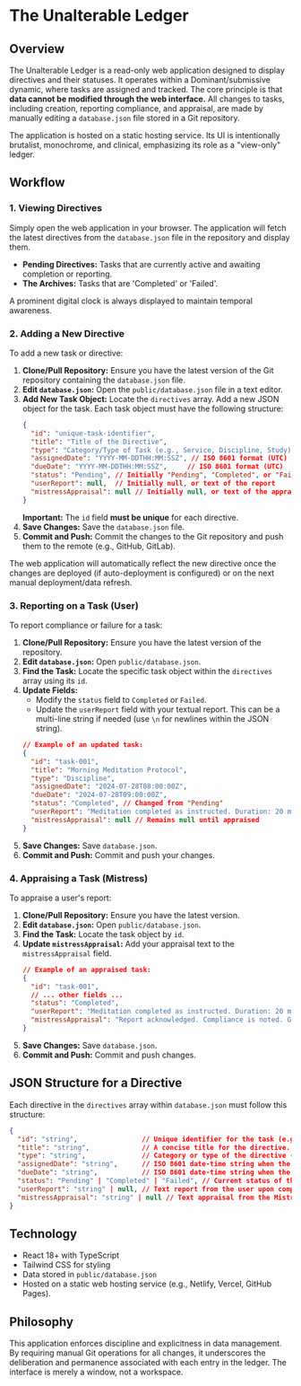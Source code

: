 
# The Unalterable Ledger

## Overview

The Unalterable Ledger is a read-only web application designed to display directives and their statuses. It operates within a Dominant/submissive dynamic, where tasks are assigned and tracked. The core principle is that **data cannot be modified through the web interface.** All changes to tasks, including creation, reporting compliance, and appraisal, are made by manually editing a `database.json` file stored in a Git repository.

The application is hosted on a static hosting service. Its UI is intentionally brutalist, monochrome, and clinical, emphasizing its role as a "view-only" ledger.

## Workflow

### 1. Viewing Directives

Simply open the web application in your browser. The application will fetch the latest directives from the `database.json` file in the repository and display them.
- **Pending Directives:** Tasks that are currently active and awaiting completion or reporting.
- **The Archives:** Tasks that are 'Completed' or 'Failed'.

A prominent digital clock is always displayed to maintain temporal awareness.

### 2. Adding a New Directive

To add a new task or directive:

1.  **Clone/Pull Repository:** Ensure you have the latest version of the Git repository containing the `database.json` file.
2.  **Edit `database.json`:** Open the `public/database.json` file in a text editor.
3.  **Add New Task Object:** Locate the `directives` array. Add a new JSON object for the task. Each task object must have the following structure:
    ```json
    {
      "id": "unique-task-identifier",
      "title": "Title of the Directive",
      "type": "Category/Type of Task (e.g., Service, Discipline, Study)",
      "assignedDate": "YYYY-MM-DDTHH:MM:SSZ", // ISO 8601 format (UTC)
      "dueDate": "YYYY-MM-DDTHH:MM:SSZ",     // ISO 8601 format (UTC)
      "status": "Pending", // Initially "Pending", "Completed", or "Failed"
      "userReport": null,  // Initially null, or text of the report
      "mistressAppraisal": null // Initially null, or text of the appraisal
    }
    ```
    **Important:** The `id` field **must be unique** for each directive.
4.  **Save Changes:** Save the `database.json` file.
5.  **Commit and Push:** Commit the changes to the Git repository and push them to the remote (e.g., GitHub, GitLab).

The web application will automatically reflect the new directive once the changes are deployed (if auto-deployment is configured) or on the next manual deployment/data refresh.

### 3. Reporting on a Task (User)

To report compliance or failure for a task:

1.  **Clone/Pull Repository:** Ensure you have the latest version of the repository.
2.  **Edit `database.json`:** Open `public/database.json`.
3.  **Find the Task:** Locate the specific task object within the `directives` array using its `id`.
4.  **Update Fields:**
    *   Modify the `status` field to `Completed` or `Failed`.
    *   Update the `userReport` field with your textual report. This can be a multi-line string if needed (use `\n` for newlines within the JSON string).
    ```json
    // Example of an updated task:
    {
      "id": "task-001",
      "title": "Morning Meditation Protocol",
      "type": "Discipline",
      "assignedDate": "2024-07-28T08:00:00Z",
      "dueDate": "2024-07-28T09:00:00Z",
      "status": "Completed", // Changed from "Pending"
      "userReport": "Meditation completed as instructed. Duration: 20 minutes. Focus maintained.", // Report added
      "mistressAppraisal": null // Remains null until appraised
    }
    ```
5.  **Save Changes:** Save `database.json`.
6.  **Commit and Push:** Commit and push your changes.

### 4. Appraising a Task (Mistress)

To appraise a user's report:

1.  **Clone/Pull Repository:** Ensure you have the latest version.
2.  **Edit `database.json`:** Open `public/database.json`.
3.  **Find the Task:** Locate the task object by `id`.
4.  **Update `mistressAppraisal`:** Add your appraisal text to the `mistressAppraisal` field.
    ```json
    // Example of an appraised task:
    {
      "id": "task-001",
      // ... other fields ...
      "status": "Completed",
      "userReport": "Meditation completed as instructed. Duration: 20 minutes. Focus maintained.",
      "mistressAppraisal": "Report acknowledged. Compliance is noted. Good focus." // Appraisal added
    }
    ```
5.  **Save Changes:** Save `database.json`.
6.  **Commit and Push:** Commit and push changes.

## JSON Structure for a Directive

Each directive in the `directives` array within `database.json` must follow this structure:

```json
{
  "id": "string",                // Unique identifier for the task (e.g., "task-001", "project-alpha-phase1")
  "title": "string",             // A concise title for the directive.
  "type": "string",              // Category or type of the directive (e.g., "Chore", "Study", "Service", "Personal Growth").
  "assignedDate": "string",      // ISO 8601 date-time string when the task was assigned (e.g., "2023-10-26T10:00:00Z").
  "dueDate": "string",           // ISO 8601 date-time string when the task is due (e.g., "2023-10-27T17:00:00Z").
  "status": "Pending" | "Completed" | "Failed", // Current status of the task.
  "userReport": "string" | null, // Text report from the user upon completion or failure. Null if no report yet.
  "mistressAppraisal": "string" | null // Text appraisal from the Mistress regarding the user's report/performance. Null if not yet appraised.
}
```

## Technology

*   React 18+ with TypeScript
*   Tailwind CSS for styling
*   Data stored in `public/database.json`
*   Hosted on a static web hosting service (e.g., Netlify, Vercel, GitHub Pages).

## Philosophy

This application enforces discipline and explicitness in data management. By requiring manual Git operations for all changes, it underscores the deliberation and permanence associated with each entry in the ledger. The interface is merely a window, not a workspace.
